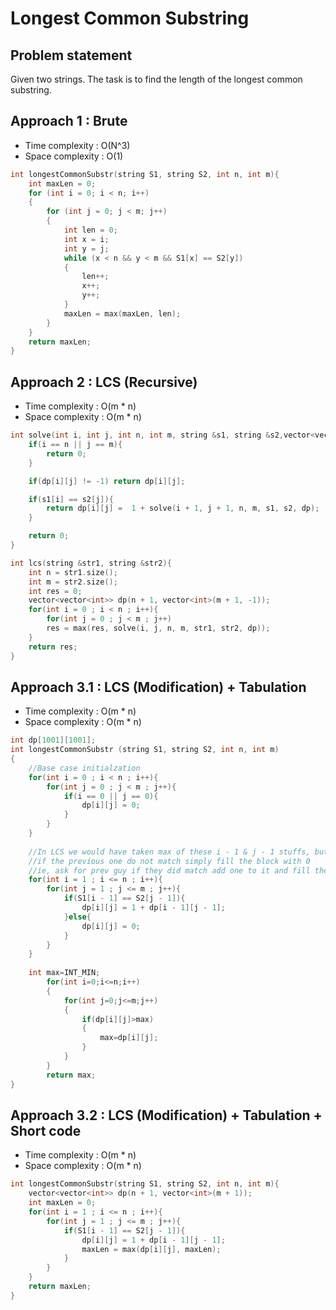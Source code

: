 # Longest Common Substring

## Problem statement

Given two strings. The task is to find the length of the longest common substring.

## Approach 1 : Brute

- Time complexity : O(N^3)
- Space complexity : O(1)

```cpp
int longestCommonSubstr(string S1, string S2, int n, int m){
    int maxLen = 0;
    for (int i = 0; i < n; i++)
    {
        for (int j = 0; j < m; j++)
        {
            int len = 0;
            int x = i;
            int y = j;
            while (x < n && y < m && S1[x] == S2[y])
            {
                len++;
                x++;
                y++;
            }
            maxLen = max(maxLen, len);
        }
    }
    return maxLen;
}
```

## Approach 2 : LCS (Recursive)

- Time complexity : O(m \* n)
- Space complexity : O(m \* n)

```cpp
int solve(int i, int j, int n, int m, string &s1, string &s2,vector<vector<int>>&dp){
    if(i == n || j == m){
        return 0;
    }

    if(dp[i][j] != -1) return dp[i][j];

    if(s1[i] == s2[j]){
        return dp[i][j] =  1 + solve(i + 1, j + 1, n, m, s1, s2, dp);
    }

    return 0;
}

int lcs(string &str1, string &str2){
    int n = str1.size();
    int m = str2.size();
    int res = 0;
    vector<vector<int>> dp(n + 1, vector<int>(m + 1, -1));
    for(int i = 0 ; i < n ; i++){
        for(int j = 0 ; j < m ; j++)
        res = max(res, solve(i, j, n, m, str1, str2, dp));
    }
    return res;
}
```

## Approach 3.1 : LCS (Modification) + Tabulation

- Time complexity : O(m \* n)
- Space complexity : O(m \* n)

```cpp
int dp[1001][1001];
int longestCommonSubstr (string S1, string S2, int n, int m)
{
    //Base case initialzation
    for(int i = 0 ; i < n ; i++){
        for(int j = 0 ; j < m ; j++){
            if(i == 0 || j == 0){
                dp[i][j] = 0;
            }
        }
    }
    
    //In LCS we would have taken max of these i - 1 & j - 1 stuffs, but here
    //if the previous one do not match simply fill the block with 0
    //ie, ask for prev guy if they did match add one to it and fill the new block
    for(int i = 1 ; i <= n ; i++){
        for(int j = 1 ; j <= m ; j++){
            if(S1[i - 1] == S2[j - 1]){
                dp[i][j] = 1 + dp[i - 1][j - 1];
            }else{
                dp[i][j] = 0;
            }
        }
    }
    
    int max=INT_MIN;
        for(int i=0;i<=n;i++)
        {
            for(int j=0;j<=m;j++)
            {
                if(dp[i][j]>max)
                {
                    max=dp[i][j];
                }
            }
        }
        return max;
}
```

## Approach 3.2 : LCS (Modification) + Tabulation + Short code

- Time complexity : O(m \* n)
- Space complexity : O(m \* n)

```cpp
int longestCommonSubstr(string S1, string S2, int n, int m){
    vector<vector<int>> dp(n + 1, vector<int>(m + 1));
    int maxLen = 0;
    for(int i = 1 ; i <= n ; i++){
        for(int j = 1 ; j <= m ; j++){
            if(S1[i - 1] == S2[j - 1]){
                dp[i][j] = 1 + dp[i - 1][j - 1];
                maxLen = max(dp[i][j], maxLen);
            }
        }
    }
    return maxLen;
}
```

